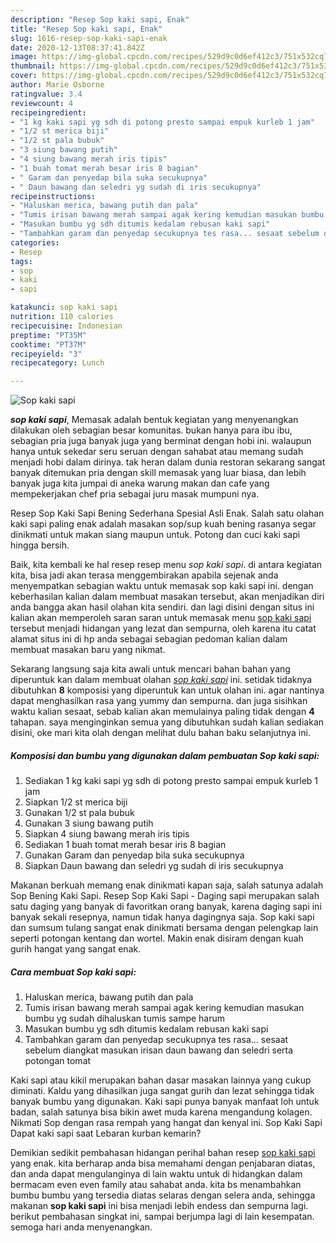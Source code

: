 ```yaml
---
description: "Resep Sop kaki sapi, Enak"
title: "Resep Sop kaki sapi, Enak"
slug: 1616-resep-sop-kaki-sapi-enak
date: 2020-12-13T08:37:41.842Z
image: https://img-global.cpcdn.com/recipes/529d9c0d6ef412c3/751x532cq70/sop-kaki-sapi-foto-resep-utama.jpg
thumbnail: https://img-global.cpcdn.com/recipes/529d9c0d6ef412c3/751x532cq70/sop-kaki-sapi-foto-resep-utama.jpg
cover: https://img-global.cpcdn.com/recipes/529d9c0d6ef412c3/751x532cq70/sop-kaki-sapi-foto-resep-utama.jpg
author: Marie Osborne
ratingvalue: 3.4
reviewcount: 4
recipeingredient:
- "1 kg kaki sapi yg sdh di potong presto sampai empuk kurleb 1 jam"
- "1/2 st merica biji"
- "1/2 st pala bubuk"
- "3 siung bawang putih"
- "4 siung bawang merah iris tipis"
- "1 buah tomat merah besar iris 8 bagian"
- " Garam dan penyedap bila suka secukupnya"
- " Daun bawang dan seledri yg sudah di iris secukupnya"
recipeinstructions:
- "Haluskan merica, bawang putih dan pala"
- "Tumis irisan bawang merah sampai agak kering kemudian masukan bumbu yg sudah dihaluskan tumis sampe harum"
- "Masukan bumbu yg sdh ditumis kedalam rebusan kaki sapi"
- "Tambahkan garam dan penyedap secukupnya tes rasa... sesaat sebelum diangkat masukan irisan daun bawang dan seledri serta potongan tomat"
categories:
- Resep
tags:
- sop
- kaki
- sapi

katakunci: sop kaki sapi 
nutrition: 110 calories
recipecuisine: Indonesian
preptime: "PT35M"
cooktime: "PT37M"
recipeyield: "3"
recipecategory: Lunch

---
```



![Sop kaki sapi](https://img-global.cpcdn.com/recipes/529d9c0d6ef412c3/751x532cq70/sop-kaki-sapi-foto-resep-utama.jpg)

<b><i>sop kaki sapi</i></b>, Memasak adalah bentuk kegiatan yang menyenangkan dilakukan oleh sebagian besar komunitas. bukan hanya para ibu ibu, sebagian pria juga banyak juga yang berminat dengan hobi ini. walaupun hanya untuk sekedar seru seruan dengan sahabat atau memang sudah menjadi hobi dalam dirinya. tak heran dalam dunia restoran sekarang sangat banyak ditemukan pria dengan skill memasak yang luar biasa, dan lebih banyak juga kita jumpai di aneka warung makan dan cafe yang mempekerjakan chef pria sebagai juru masak mumpuni nya.

Resep Sop Kaki Sapi Bening Sederhana Spesial Asli Enak. Salah satu olahan kaki sapi paling enak adalah masakan sop/sup kuah bening rasanya segar dinikmati untuk makan siang maupun untuk. Potong dan cuci kaki sapi hingga bersih.

Baik, kita kembali ke hal resep resep menu <i>sop kaki sapi</i>. di antara kegiatan kita, bisa jadi akan terasa menggembirakan apabila sejenak anda menyempatkan sebagian waktu untuk memasak sop kaki sapi ini. dengan keberhasilan kalian dalam membuat masakan tersebut, akan menjadikan diri anda bangga akan hasil olahan kita sendiri. dan lagi disini dengan situs ini kalian akan memperoleh saran saran untuk memasak menu <u>sop kaki sapi</u> tersebut menjadi hidangan yang lezat dan sempurna, oleh karena itu catat alamat situs ini di hp anda sebagai sebagian pedoman kalian dalam membuat masakan baru yang nikmat.


Sekarang langsung saja kita awali untuk mencari bahan bahan yang diperuntuk kan dalam membuat olahan <u><i>sop kaki sapi</i></u> ini. setidak tidaknya dibutuhkan <b>8</b> komposisi yang diperuntuk kan untuk olahan ini. agar nantinya dapat menghasilkan rasa yang yummy dan sempurna. dan juga sisihkan waktu kalian sesaat, sebab kalian akan memulainya paling tidak dengan <b>4</b> tahapan. saya menginginkan semua yang dibutuhkan sudah kalian sediakan disini, oke mari kita olah dengan melihat dulu bahan baku selanjutnya ini.

<!--inarticleads1-->

##### Komposisi dan bumbu yang digunakan dalam pembuatan Sop kaki sapi:

1. Sediakan 1 kg kaki sapi yg sdh di potong presto sampai empuk kurleb 1 jam
1. Siapkan 1/2 st merica biji
1. Gunakan 1/2 st pala bubuk
1. Gunakan 3 siung bawang putih
1. Siapkan 4 siung bawang merah iris tipis
1. Sediakan 1 buah tomat merah besar iris 8 bagian
1. Gunakan  Garam dan penyedap bila suka secukupnya
1. Siapkan  Daun bawang dan seledri yg sudah di iris secukupnya


Makanan berkuah memang enak dinikmati kapan saja, salah satunya adalah Sop Bening Kaki Sapi. Resep Sop Kaki Sapi - Daging sapi merupakan salah satu daging yang banyak di favoritkan orang banyak, karena daging sapi ini banyak sekali resepnya, namun tidak hanya dagingnya saja. Sop kaki sapi dan sumsum tulang sangat enak dinikmati bersama dengan pelengkap lain seperti potongan kentang dan wortel. Makin enak disiram dengan kuah gurih hangat yang sangat enak. 

<!--inarticleads2-->

##### Cara membuat Sop kaki sapi:

1. Haluskan merica, bawang putih dan pala
1. Tumis irisan bawang merah sampai agak kering kemudian masukan bumbu yg sudah dihaluskan tumis sampe harum
1. Masukan bumbu yg sdh ditumis kedalam rebusan kaki sapi
1. Tambahkan garam dan penyedap secukupnya tes rasa... sesaat sebelum diangkat masukan irisan daun bawang dan seledri serta potongan tomat


Kaki sapi atau kikil merupakan bahan dasar masakan lainnya yang cukup diminati. Kaldu yang dihasilkan juga sangat gurih dan lezat sehingga tidak banyak bumbu yang digunakan. Kaki sapi punya banyak manfaat loh untuk badan, salah satunya bisa bikin awet muda karena mengandung kolagen. Nikmati Sop dengan rasa rempah yang hangat dan kenyal ini. Sop Kaki Sapi Dapat kaki sapi saat Lebaran kurban kemarin? 

Demikian sedikit pembahasan hidangan perihal bahan resep <u>sop kaki sapi</u> yang enak. kita berharap anda bisa memahami dengan penjabaran diatas, dan anda dapat mengulanginya di lain waktu untuk di hidangkan dalam bermacam even even family atau sahabat anda. kita bs menambahkan bumbu bumbu yang tersedia diatas selaras dengan selera anda, sehingga makanan <b>sop kaki sapi</b> ini bisa menjadi lebih endess dan sempurna lagi. berikut pembahasan singkat ini, sampai berjumpa lagi di lain kesempatan. semoga hari anda menyenangkan.
